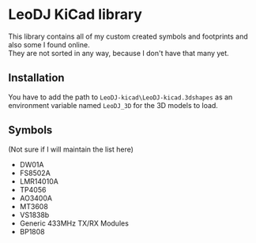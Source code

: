 # LeoDJ KiCad library

This library contains all of my custom created symbols and footprints and also some I found online.  
They are not sorted in any way, because I don't have that many yet.

## Installation
You have to add the path to `LeoDJ-kicad\LeoDJ-kicad.3dshapes` as an environment variable named `LeoDJ_3D` for the 3D models to load.

## Symbols

(Not sure if I will maintain the list here)

- DW01A
- FS8502A
- LMR14010A
- TP4056
- AO3400A
- MT3608
- VS1838b
- Generic 433MHz TX/RX Modules
- BP1808